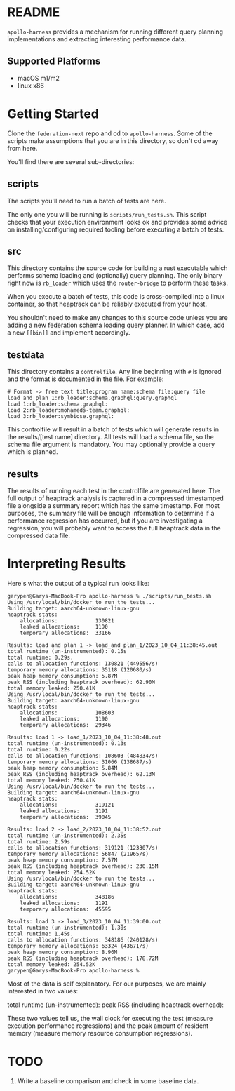 # README

`apollo-harness` provides a mechanism for running different query planning implementations and extracting interesting performance data.

## Supported Platforms
 - macOS m1/m2
 - linux x86

# Getting Started

Clone the `federation-next` repo and cd to `apollo-harness`. Some of the scripts make assumptions that you are in this directory, so don't cd away from here.

You'll find there are several sub-directories:

## scripts
The scripts you'll need to run a batch of tests are here.

The only one you will be running is `scripts/run_tests.sh`. This script checks that your execution environment looks ok and provides some advice on installing/configuring required tooling before executing a batch of tests.

## src

This directory contains the source code for building a rust executable which performs schema loading and (optionally) query planning. The only binary right now is `rb_loader` which uses the `router-bridge` to perform these tasks.

When you execute a batch of tests, this code is cross-compiled into a linux container, so that heaptrack can be reliably executed from your host.

You shouldn't need to make any changes to this source code unless you are adding a new federation schema loading query planner. In which case, add a new `[[bin]]` and implement accordingly.

## testdata

This directory contains a `controlfile`. Any line beginning with `#` is ignored and the format is documented in the file. For example:

```
# Format -> free text title:program name:schema file:query file
load and plan 1:rb_loader:schema.graphql:query.graphql
load 1:rb_loader:schema.graphql:
load 2:rb_loader:mohameds-team.graphql:
load 3:rb_loader:symbiose.graphql:
```

This controlfile will result in a batch of tests which will generate results in the results/[test name] directory. All tests will load a schema file, so the schema file argument is mandatory. You may optionally provide a query which is planned.

## results

The results of running each test in the controlfile are generated here. The full output of heaptrack analysis is captured in a compressed timestamped file alongside a summary report which has the same timestamp. For most purposes, the summary file will be enough information to determine if a performance regression has occurred, but if you are investigating a regression, you will probably want to access the full heaptrack data in the compressed data file.

# Interpreting Results

Here's what the output of a typical run looks like:
```
garypen@Garys-MacBook-Pro apollo-harness % ./scripts/run_tests.sh   
Using /usr/local/bin/docker to run the tests...
Building target: aarch64-unknown-linux-gnu
heaptrack stats:
	allocations:          	130821
	leaked allocations:   	1190
	temporary allocations:	33166

Results: load and plan 1 -> load_and_plan_1/2023_10_04_11:38:45.out
total runtime (un-instrumented): 0.15s
total runtime: 0.29s.
calls to allocation functions: 130821 (449556/s)
temporary memory allocations: 35118 (120680/s)
peak heap memory consumption: 5.87M
peak RSS (including heaptrack overhead): 62.90M
total memory leaked: 250.41K
Using /usr/local/bin/docker to run the tests...
Building target: aarch64-unknown-linux-gnu
heaptrack stats:
	allocations:          	108603
	leaked allocations:   	1190
	temporary allocations:	29346

Results: load 1 -> load_1/2023_10_04_11:38:48.out
total runtime (un-instrumented): 0.13s
total runtime: 0.22s.
calls to allocation functions: 108603 (484834/s)
temporary memory allocations: 31066 (138687/s)
peak heap memory consumption: 5.84M
peak RSS (including heaptrack overhead): 62.13M
total memory leaked: 250.41K
Using /usr/local/bin/docker to run the tests...
Building target: aarch64-unknown-linux-gnu
heaptrack stats:
	allocations:          	319121
	leaked allocations:   	1191
	temporary allocations:	39045

Results: load 2 -> load_2/2023_10_04_11:38:52.out
total runtime (un-instrumented): 2.35s
total runtime: 2.59s.
calls to allocation functions: 319121 (123307/s)
temporary memory allocations: 56847 (21965/s)
peak heap memory consumption: 7.57M
peak RSS (including heaptrack overhead): 230.15M
total memory leaked: 254.52K
Using /usr/local/bin/docker to run the tests...
Building target: aarch64-unknown-linux-gnu
heaptrack stats:
	allocations:          	348186
	leaked allocations:   	1191
	temporary allocations:	45595

Results: load 3 -> load_3/2023_10_04_11:39:00.out
total runtime (un-instrumented): 1.30s
total runtime: 1.45s.
calls to allocation functions: 348186 (240128/s)
temporary memory allocations: 63324 (43671/s)
peak heap memory consumption: 8.96M
peak RSS (including heaptrack overhead): 178.72M
total memory leaked: 254.52K
garypen@Garys-MacBook-Pro apollo-harness % 
```

Most of the data is self explanatory. For our purposes, we are mainly interested in two values:

total runtime (un-instrumented): 
peak RSS (including heaptrack overhead):

These two values tell us, the wall clock for executing the test (measure execution performance regressions) and the peak amount of resident memory (measure memory resource consumption regressions).

# TODO

1. Write a baseline comparison and check in some baseline data.
